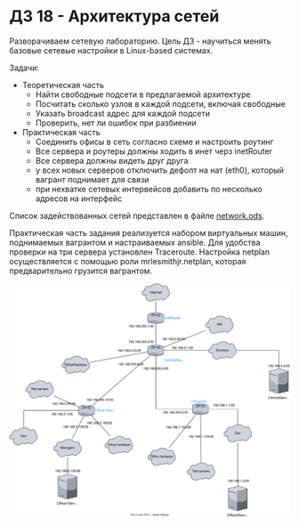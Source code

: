 # ДЗ 18 - Архитектура сетей

Разворачиваем сетевую лабораторию. Цель ДЗ - научиться менять базовые сетевые настройки в Linux-based системах.

Задачи:
* Теоретическая часть
    + Найти свободные подсети в предлагаемой архитектуре
    + Посчитать сколько узлов в каждой подсети, включая свободные
    + Указать broadcast адрес для каждой подсети
    + Проверить, нет ли ошибок при разбиении
* Практическая часть
    + Соединить офисы в сеть согласно схеме и настроить роутинг
    + Все сервера и роутеры должны ходить в инет черз inetRouter
    + Все сервера должны видеть друг друга
    + у всех новых серверов отключить дефолт на нат (eth0), который вагрант поднимает для связи
    + при нехватке сетевых интервейсов добавить по несколько адресов на интерфейс

Список задействованных сетей представлен в файле [network.ods](network.ods).

Практическая часть задания реализуется набором виртуальных машин, поднимаемых вагрантом и настраиваемых ansible. Для удобства проверки на три сервера установлен Traceroute. Настройка netplan осуществляется с помощью роли mrlesmithjr.netplan, которая предварительно грузится вагрантом.

![Схема сети](HW18.drawio.svg "Схема сети")